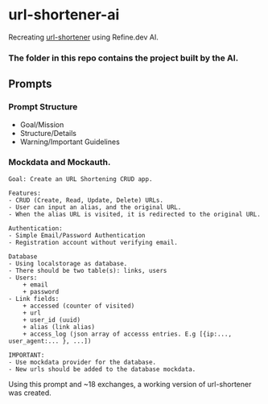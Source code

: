 # url-shortener-ai
Recreating [url-shortener](https://github.com/AntoDono/url-shortener) using Refine.dev AI.

### The folder in this repo contains the project built by the AI.

## Prompts

### Prompt Structure
- Goal/Mission 
- Structure/Details
- Warning/Important Guidelines

### Mockdata and Mockauth.
```
Goal: Create an URL Shortening CRUD app.

Features:
- CRUD (Create, Read, Update, Delete) URLs.
- User can input an alias, and the original URL. 
- When the alias URL is visited, it is redirected to the original URL.

Authentication:
- Simple Email/Password Authentication
- Registration account without verifying email.

Database
- Using localstorage as database.
- There should be two table(s): links, users
- Users:
    + email
    + password
- Link fields:
    + accessed (counter of visited)
    + url
    + user_id (uuid)
    + alias (link alias)
    + access_log (json array of accesss entries. E.g [{ip:..., user_agent:... }, ...])

IMPORTANT:
- Use mockdata provider for the database.
- New urls should be added to the database mockdata.
```

Using this prompt and ~18 exchanges, a working version of url-shortener was created.